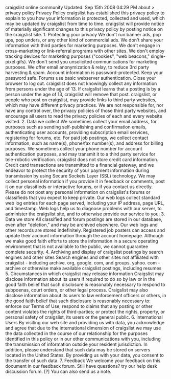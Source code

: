 craigslist online community Updated: Sep 15th 2008 04:29 PM about > privacy policy Privacy Policy craigslist has established this privacy policy to explain to you how your information is protected, collected and used, which may be updated by craigslist from time to time. craigslist will provide notice of materially significant changes to this privacy policy by posting notice on the craigslist site. 1. Protecting your privacy We don't run banner ads, pop ups, pop unders, or any other kind of commercial ads. We don't share your information with third parties for marketing purposes. We don't engage in cross-marketing or link-referral programs with other sites. We don't employ tracking devices for marketing purposes ("cookies", "web beacons," single-pixel gifs). We don't send you unsolicited communications for marketing purposes. We offer email anonymization & relay, to reduce 3rd party harvesting & spam. Account information is password-protected. Keep your password safe. Forums use basic webserver authentication. Close your browser to log out. craigslist does not knowingly collect any information from persons under the age of 13. If craigslist learns that a posting is by a person under the age of 13, craigslist will remove that post. craigslist, or people who post on craigslist, may provide links to third party websites, which may have different privacy practices. We are not responsible for, nor have any control over, the privacy policies of those third party websites, and encourage all users to read the privacy policies of each and every website visited. 2. Data we collect We sometimes collect your email address, for purposes such as sending self-publishing and confirmation emails, authenticating user accounts, providing subscription email services, registering for forums, etc. For paid job postings, we collect contact information, such as name(s), phone/fax number(s), and address for billing purposes. We sometimes collect your phone number for account authentication purposes, and may transmit it to a third party service for tele-robotic verification. craigslist does not store credit card information. Credit card transactions are transmitted to a financial gateway, and we endeavor to protect the security of your payment information during transmission by using Secure Sockets Layer (SSL) technology. We may collect personal information if you provide it in feedback or comments, post it on our classifieds or interactive forums, or if you contact us directly. Please do not post any personal information on craigslist's forums or classifieds that you expect to keep private. Our web logs collect standard web log entries for each page served, including your IP address, page URL, and timestamp. Web logs help us to diagnose problems with our server, to administer the craigslist site, and to otherwise provide our service to you. 3. Data we store All classified and forum postings are stored in our database, even after "deletion," and may be archived elsewhere. Our web logs and other records are stored indefinitely. Registered job posters can access and update their account information through the account homepage. Although we make good faith efforts to store the information in a secure operating environment that is not available to the public, we cannot guarantee complete security. 4. Archiving and display of craigslist postings by search engines and other sites Search engines and other sites not affiliated with craigslist - including archive. org, google. com, and groups. yahoo. com - archive or otherwise make available craigslist postings, including resumes 5. Circumstances in which craigslist may release information Craigslist may disclose information about its users if required to do so by law or in the good faith belief that such disclosure is reasonably necessary to respond to subpoenas, court orders, or other legal process. Craigslist may also disclose information about its users to law enforcement officers or others, in the good faith belief that such disclosure is reasonably necessary to: enforce our Terms of Use; respond to claims that any posting or other content violates the rights of third-parties; or protect the rights, property, or personal safety of craigslist, its users or the general public. 6. International Users By visiting our web site and providing us with data, you acknowledge and agree that due to the international dimension of craigslist we may use the data collected in the course of our relationship for the purposes identified in this policy or in our other communications with you, including the transmission of information outside your resident jurisdiction. In addition, please understand that such data may be stored on servers located in the United States. By providing us with your data, you consent to the transfer of such data. 7. Feedback We welcome your feedback on this document in our feedback forum. Still have questions? try our help desk discussion forum. \[?\] You can also send us a note.